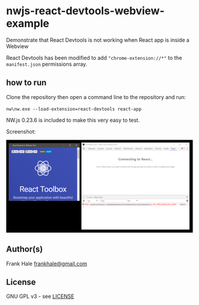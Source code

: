 # nwjs-react-devtools-webview-example

Demonstrate that React Devtools is not working when React app is inside a Webview

React Devtools has been modified to add `"chrome-extension://*"` to the `manifest.json` permissions array.

## how to run

Clone the repository then open a command line to the repository and run:

`nw\nw.exe --load-extension=react-devtools react-app`

NW.js 0.23.6 is included to make this very easy to test.

Screenshot:

![Screenshot](screenshot.png)

## Author(s)

Frank Hale <frankhale@gmail.com>

## License 

GNU GPL v3 - see [LICENSE](LICENSE)